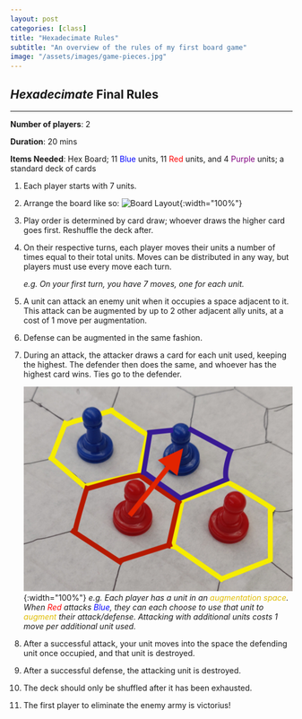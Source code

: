 ```yaml
---
layout: post
categories: [class]
title: "Hexadecimate Rules"
subtitle: "An overview of the rules of my first board game"
image: "/assets/images/game-pieces.jpg"
---
```

## *Hexadecimate* Final Rules 

***
<!-- e -->

**Number of players**: 2

**Duration**: 20 mins

**Items Needed**: Hex Board; 11 <span style="color:blue;">Blue</span> units, 11 <span style="color:red;">Red</span> units, and 4 <span style="color:purple;">Purple</span> units; a standard deck of cards


1. Each player starts with 7 units.  
2. Arrange the board like so: ![Board Layout](/assets/images/game-board.jpg){:width="100%"}
3. Play order is determined by card draw; whoever draws the higher card goes first. Reshuffle the deck after.
4. On their respective turns, each player moves their units a number of times equal to their total units. Moves can be distributed in any way, but players must use every move each turn.

    *e.g. On your first turn, you have 7 moves, one for each unit.*

5. A unit can attack an enemy unit when it occupies a space adjacent to it. This attack can be augmented by up to 2 other adjacent ally units, at a cost of 1 move per augmentation. 
6. Defense can be augmented in the same fashion.
7. During an attack, the attacker draws a card for each unit used, keeping the highest. The defender then does the same, and whoever has the highest card wins. Ties go to the defender. 

    ![Game Pieces](/assets/images/game-pieces.jpg){:width="100%"}
*e.g. Each player has a unit in an <span style="color:#e0bd02;">augmentation space</span>. When <span style="color:red;">Red</span> attacks <span style="color:blue;">Blue</span>, they can each choose to use that unit to <span style="color:#e0bd02;">augment</span> their attack/defense. Attacking with additional units costs 1 move per additional unit used.*

8. After a successful attack, your unit moves into the space the defending unit once occupied, and that unit is destroyed.
9. After a successful defense, the attacking unit is destroyed. 
10. The deck should only be shuffled after it  has been exhausted. 
11. The first player to eliminate the enemy army is victorius!